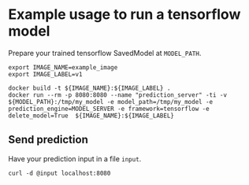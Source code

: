 # Example usage to run a tensorflow model

Prepare your trained tensorflow SavedModel at `MODEL_PATH`.

```commandline
export IMAGE_NAME=example_image
export IMAGE_LABEL=v1

docker build -t ${IMAGE_NAME}:${IMAGE_LABEL} .
docker run --rm -p 8080:8080 --name "prediction_server" -ti -v ${MODEL_PATH}:/tmp/my_model -e model_path=/tmp/my_model -e prediction_engine=MODEL_SERVER -e framework=tensorflow -e delete_model=True  ${IMAGE_NAME}:${IMAGE_LABEL}
```

## Send prediction
Have your prediction input in a file `input`.
```commandline
curl -d @input localhost:8080
```
